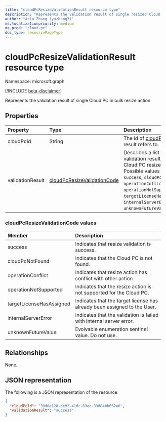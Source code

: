 ```yaml
---
title: "cloudPcResizeValidationResult resource type"
description: "Represents the validation result of single resized Cloud PC in bulk resize action."
author: "Aria Zhang (yuzhang3)"
ms.localizationpriority: medium
ms.prod: "cloud-pc"
doc_type: resourcePageType
---
```


# cloudPcResizeValidationResult resource type

Namespace: microsoft.graph

[!INCLUDE [beta-disclaimer](../../includes/beta-disclaimer.md)]

Represents the validation result of single Cloud PC in bulk resize action.

## Properties

|Property|Type|Description|
|:---|:---|:---|
|cloudPcId|String|The id of [cloudPC](../resources/cloudpc.md) with the result refers to.|
|validationResult|[cloudPcResizeValidationCode](#cloudpcresizevalidationcode-values)|Describes a list of the validation result for the Cloud PC resize action. Possible values are: `success`, `cloudPcNotFound`, `operationCnflict`, `operationNotSupported`, `targetLicenseHasAssigned`, `internalServerError`, `unknownFutureValue`.|


### cloudPcResizeValidationCode values
|Member|Description|
|:---|:---|
|success|Indicates that resize validation is success.|
|cloudPcNotFound|Indicates that the Cloud PC is not found.|
|operationConflict|Indicates that resize action has conflict with other action.|
|operationNotSupported|Indicates that the resize action is not supported for the Cloud PC.|
|targetLicenseHasAssigned|Indicates that the target license has already been assigned to the User.|
|internalServerError|Indicates that the validation is failed with internal server error.|
|unknownFutureValue|Evolvable enumeration sentinel value. Do not use.|

## Relationships

None.

## JSON representation

The following is a JSON representation of the resource.
<!-- {
  "blockType": "resource",
  "@odata.type": "microsoft.graph.cloudPcResizeValidationResult"
}
-->

``` json
{ 
  "cloudPcId": "30d0e128-de93-41dc-89ec-33d84bb662a0",
  "validationResult": "success" 
}
```
